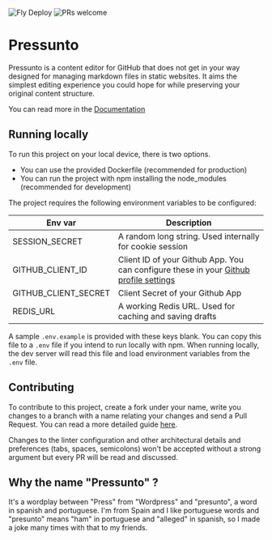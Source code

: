 ![Fly Deploy](https://github.com/juandjara/pressunto/actions/workflows/main.yml/badge.svg)
![PRs welcome](https://img.shields.io/badge/PRs-welcome-green)

# Pressunto

Pressunto is a content editor for GitHub that does not get in your way designed for managing markdown files in static websites. It aims the simplest editing experience you could hope for while preserving your original content structure.

You can read more in the [Documentation](https://pressunto.fly.dev/docs)

## Running locally

To run this project on your local device, there is two options.

- You can use the provided Dockerfile (recommended for production)
- You can run the project with npm installing the node_modules (recommended for development)

The project requires the following environment variables to be configured:

|Env var   |Description   |
|---|---|
|SESSION_SECRET   | A random long string. Used internally for cookie session  |
|GITHUB_CLIENT_ID   | Client ID of your Github App. You can configure these in your [Github profile settings](https://github.com/settings/developers)   |
|GITHUB_CLIENT_SECRET   | Client Secret of your Github App  |
|REDIS_URL   | A working Redis URL. Used for caching and saving drafts  |

A sample `.env.example` is provided with these keys blank. You can copy this file to a `.env` file if you intend to run locally with npm. When running locally, the dev server will read this file and load environment variables from the `.env` file.

## Contributing

To contribute to this project, create a fork under your name, write you changes to a branch with a name relating your changes and send a Pull Request. You can read a more detailed guide [here](https://github.com/MarcDiethelm/contributing/blob/master/README.md).

Changes to the linter configuration and other architectural details and preferences (tabs, spaces, semicolons) won't be accepted without a strong argument but every PR will be read and discussed.

## Why the name "Pressunto" ?
It's a wordplay between "Press" from "Wordpress" and "presunto", a word in spanish and portuguese. I'm from Spain and I like portuguese words and "presunto" means "ham" in portuguese and "alleged" in spanish, so I made a joke many times with that to my friends.



